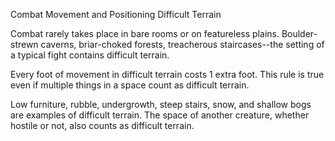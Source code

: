 Combat
Movement and Positioning
Difficult Terrain
        <p>
          Combat rarely takes place in bare rooms or on featureless plains. Boulder-strewn caverns, briar-choked forests, treacherous staircases--the setting of a typical fight contains difficult terrain.
        </p>
        <p>
          Every foot of movement in difficult terrain costs 1 extra foot. This rule is true even if multiple things in a space count as difficult terrain.
        </p>
        <p>
          Low furniture, rubble, undergrowth, steep stairs, snow, and shallow bogs are examples of difficult terrain. The space of another creature, whether hostile or not, also counts as difficult terrain.
        </p>
